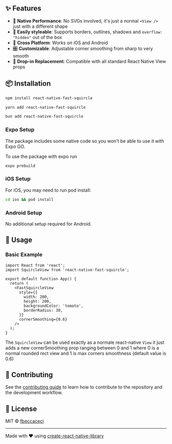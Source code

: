 ## ✨ Features

- 🚀 **Native Performance**: No SVGs involved, it's just a normal `<View />` just with a different shape
- 🎨 **Easily styleable**: Supports borders, outlines, shadows and `overflow: "hidden"` out of the box
- 📱 **Cross Platform**: Works on iOS and Android
- 🎛️ **Customizable**: Adjustable corner smoothing from sharp to very smooth
- 🧩 **Drop-in Replacement**: Compatible with all standard React Native View props

## 📦 Installation

```sh
npm install react-native-fast-squircle
```

```sh
yarn add react-native-fast-squircle
```

```sh
bun add react-native-fast-squircle
```

### Expo Setup

The package includes some native code so you won't be able to use it with Expo GO.

To use the package with expo run

```sh
expo prebuild
```

### iOS Setup

For iOS, you may need to run pod install:

```sh
cd ios && pod install
```

### Android Setup

No additional setup required for Android.

## 🚀 Usage

### Basic Example

```tsx
import React from 'react';
import SquircleView from 'react-native-fast-squircle';

export default function App() {
  return (
    <FastSquircleView
      style={{
        width: 200,
        height: 200,
        backgroundColor: 'tomato',
        borderRadius: 30,
      }}
      cornerSmoothing={0.6}
    />
  );
}
```

The `SquircleView` can be used exactly as a normale react-native `View` it just adds a new cornerSmoothing prop ranging between 0 and 1 where 0 is a normal rounded rect view and 1 is max corners smoothness (default value is 0.6)

## 🤝 Contributing

See the [contributing guide](CONTRIBUTING.md) to learn how to contribute to the repository and the development workflow.

## 📄 License

MIT © [fbeccaceci](https://github.com/fbeccaceci)

---

Made with ❤️ using [create-react-native-library](https://github.com/callstack/react-native-builder-bob)
